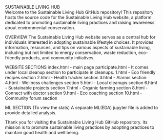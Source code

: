 SUSTAINABLE LIVING HUB<br />
Welcome to the Sustainable Living Hub GitHub repository! This repository hosts the source code for the Sustainable Living Hub website, a platform dedicated to promoting sustainable living practices and raising awareness about environmental conservation.

OVERVIEW
The Sustainable Living Hub website serves as a central hub for individuals interested in adopting sustainable lifestyle choices. It provides information, resources, and tips on various aspects of sustainable living, including but not limited to energy conservation, waste reduction, eco-friendly products, and community initiatives.

WEBSITE SECTIONS
index.html - main page
participate.html - It comes under local cleanup section to participate in cleanups.
1.html - Eco friendly recipes section
2.html - Health tracker section
3.html - Alarms section
4.html - Wellness challenges section
5.html - Local cleanups section
6.html - Sustainable projects section
7.html - Organic farming section
8.html - Connect with doctor section
9.html - Eco coaching section
10.html - Community forum section

ML SECTION (To view the stats)
A separate ML(EDA) jupyter file is added to provide detailed analysis.

Thank you for visiting the Sustainable Living Hub GitHub repository. Its mission is to promote sustainable living practices by adopting practices to maintain good health and well being.
